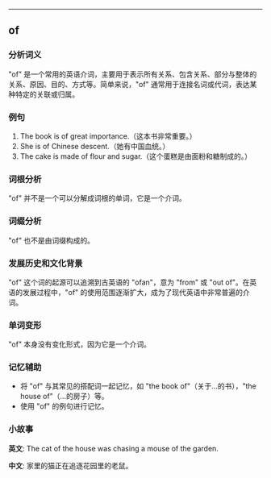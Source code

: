 
---------------
## of
### 分析词义
"of" 是一个常用的英语介词，主要用于表示所有关系、包含关系、部分与整体的关系、原因、目的、方式等。简单来说，"of" 通常用于连接名词或代词，表达某种特定的关联或归属。

### 例句
1. The book is of great importance.（这本书非常重要。）
2. She is of Chinese descent.（她有中国血统。）
3. The cake is made of flour and sugar.（这个蛋糕是由面粉和糖制成的。）

### 词根分析
"of" 并不是一个可以分解成词根的单词，它是一个介词。

### 词缀分析
"of" 也不是由词缀构成的。

### 发展历史和文化背景
"of" 这个词的起源可以追溯到古英语的 "ofan"，意为 "from" 或 "out of"。在英语的发展过程中，"of" 的使用范围逐渐扩大，成为了现代英语中非常普遍的介词。

### 单词变形
"of" 本身没有变化形式，因为它是一个介词。

### 记忆辅助
- 将 "of" 与其常见的搭配词一起记忆，如 "the book of"（关于...的书），"the house of"（...的房子）等。
- 使用 "of" 的例句进行记忆。

### 小故事
**英文**:
The cat of the house was chasing a mouse of the garden.

**中文**:
家里的猫正在追逐花园里的老鼠。

